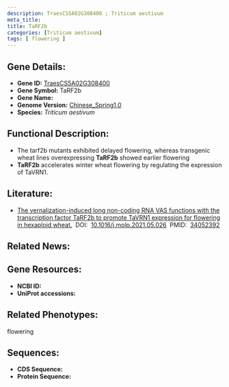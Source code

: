 ```yaml
---
description: TraesCS5A02G308400 ; Triticum aestivum
meta_title:
title: TaRF2b
categories: [Triticum aestivum]
tags: [ flowering ]
---
```


## Gene Details:
- **Gene ID:**	[TraesCS5A02G308400]()
- **Gene Symbol:** TaRF2b
- **Gene Name:** 
- **Genome Version:** [Chinese_Spring1.0]()
- **Species:** *Triticum aestivum*

## Functional Description:
   - The tarf2b mutants exhibited delayed flowering, whereas transgenic wheat lines overexpressing **TaRF2b** showed earlier flowering
   - **TaRF2b** accelerates winter wheat flowering by regulating the expression of TaVRN1.

## Literature:
   - [The vernalization-induced long non-coding RNA VAS functions with the transcription factor TaRF2b to promote TaVRN1 expression for flowering in hexaploid wheat.]( https://www.sciencedirect.com/science/article/pii/S1674205221001878?via%3Dihub)&nbsp;&nbsp;DOI:&nbsp;&nbsp;[10.1016/j.molp.2021.05.026](https://www.sciencedirect.com/science/article/pii/S1674205221001878?via%3Dihub)&nbsp;&nbsp;PMID:&nbsp;&nbsp;[34052392](https://pubmed.ncbi.nlm.nih.gov/34052392/)

## Related News:

## Gene Resources:
- **NCBI ID:** [](https://www.ncbi.nlm.nih.gov/gene/?term=)
- **UniProt accessions:** [](https://www.uniprot.org/uniprotkb//entry)

## Related Phenotypes:
flowering

## Sequences:
- **CDS Sequence:**
- **Protein Sequence:**
